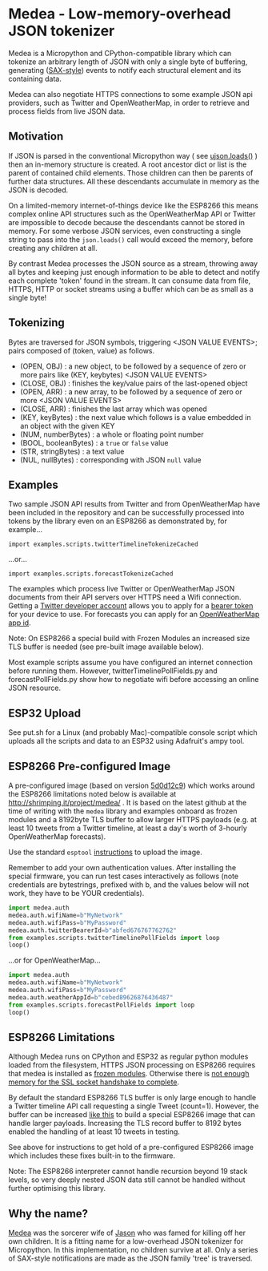 # Medea - Low-memory-overhead JSON tokenizer

Medea is a Micropython and CPython-compatible library which can tokenize an arbitrary length of JSON with only a single byte of buffering, generating ([SAX-style](https://en.wikipedia.org/wiki/Simple_API_for_XML)) events to notify each structural element and its containing data. 

Medea can also negotiate HTTPS connections to some example JSON api providers, such as Twitter and OpenWeatherMap, in order to retrieve and process fields from live JSON data.

## Motivation

If JSON is parsed in the conventional Micropython way ( see [ujson.loads()](https://docs.micropython.org/en/latest/esp8266/library/ujson.html#ujson.loads) ) then an in-memory structure is created. A root ancestor dict or list is the parent of contained child elements. Those children can then be parents of further data structures. All these descendants accumulate in memory as the JSON is decoded.

On a limited-memory internet-of-things device like the ESP8266 this means complex online API structures such as the OpenWeatherMap API or Twitter are impossible to decode because the descendants cannot be stored in memory. For some verbose JSON services, even constructing a single string to pass into the ```json.loads()``` call would exceed the memory, before creating any children at all.

By contrast Medea processes the JSON source as a stream, throwing away all bytes and keeping just enough information to be able to detect and notify each complete 'token' found in the stream.  It can consume data from file, HTTPS, HTTP or socket streams using a buffer which can be as small as a single byte!

## Tokenizing

Bytes are traversed for JSON symbols, triggering \<JSON VALUE EVENTS>; pairs composed of (token, value) as follows.
  * (OPEN, OBJ)            : a new object, to be followed by a sequence of zero or more pairs like (KEY, keybytes) \<JSON VALUE EVENTS>
  * (CLOSE, OBJ)           : finishes the key/value pairs of the last-opened object
  * (OPEN, ARR)            : a new array, to be followed by a sequence of zero or more \<JSON VALUE EVENTS>
  * (CLOSE, ARR)           : finishes the last array which was opened
  * (KEY, keyBytes)        : the next value which follows is a value embedded in an object with the given KEY
  * (NUM, numberBytes)     : a whole or floating point number
  * (BOOL, booleanBytes)   : a `true` or `false` value
  * (STR, stringBytes)     : a text value
  * (NUL, nullBytes)       : corresponding with JSON `null` value

## Examples

Two sample JSON API results from Twitter and from OpenWeatherMap have been included in the repository and can be successfully processed into tokens by the library even on an ESP8266 as demonstrated by, for example...

```
import examples.scripts.twitterTimelineTokenizeCached
```

...or...

```
import examples.scripts.forecastTokenizeCached
```

The examples which process live Twitter or OpenWeatherMap JSON documents from their API servers over HTTPS need a Wifi connection. Getting a [Twitter developer account](https://apps.twitter.com/) allows you to apply for a [bearer token](https://www.npmjs.com/package/get-twitter-bearer-token) for your device to use. For forecasts you can apply for an [OpenWeatherMap app id](https://openweathermap.org/appid). 

Note: On ESP8266 a special build with Frozen Modules an increased size TLS buffer is needed (see pre-built image available below). 

Most example scripts assume you have configured an internet connection before running them. However, twitterTimelinePollFields.py and forecastPollFields.py show how to negotiate wifi before accessing an online JSON resource. 

## ESP32 Upload

See put.sh for a Linux (and probably Mac)-compatible console script which uploads all the scripts and data to an ESP32 using Adafruit's ampy tool.


## ESP8266 Pre-configured Image

A pre-configured image (based on version [5d0d12c9](https://github.com/ShrimpingIt/medea/tree/5d0d12c9e25965c26c06c7a3d223ab4aa80f05a0)) which works around the ESP8266 limitations noted below is available at http://shrimping.it/project/medea/ . It is based on the latest github at the time of writing with the `medea` library and examples onboard as frozen modules and a 8192byte TLS buffer to allow larger HTTPS payloads (e.g. at least 10 tweets from a Twitter timeline, at least a day's worth of 3-hourly OpenWeatherMap forecasts).

Use the standard `esptool` [instructions](https://docs.micropython.org/en/latest/esp8266/esp8266/tutorial/intro.html) to upload the image.

Remember to add your own authentication values. After installing the special firmware, you can run test cases interactively as follows (note credentials are bytestrings, prefixed with b, and the values below will not work, they have to be YOUR credentials). 

```python
import medea.auth
medea.auth.wifiName=b"MyNetwork"
medea.auth.wifiPass=b"MyPassword"
medea.auth.twitterBearerId=b"abfed676767762762"
from examples.scripts.twitterTimelinePollFields import loop
loop()
```

...or for OpenWeatherMap...

```python
import medea.auth
medea.auth.wifiName=b"MyNetwork"
medea.auth.wifiPass=b"MyPassword"
medea.auth.weatherAppId=b"cebed89626876436487"
from examples.scripts.forecastPollFields import loop
loop()
```


## ESP8266 Limitations

Although Medea runs on CPython and ESP32 as regular python modules loaded from the filesystem, HTTPS JSON processing on ESP8266 requires that medea is installed as [frozen modules](http://docs.micropython.org/en/v1.9.3/unix/reference/constrained.html). Otherwise there is [not enough memory for the SSL socket handshake to complete](https://forum.micropython.org/viewtopic.php?f=2&t=4356#p25465). 

By default the standard ESP8266 TLS buffer is only large enough to handle a Twitter timeline API call requesting a single Tweet (count=1). However, the buffer can be increased [like this](https://github.com/micropython/micropython/commit/a47b8711316a4901bc81e1c46ce50de00207c47f) to build a special ESP8266 image that can handle larger payloads. Increasing the TLS record buffer to 8192 bytes enabled the handling of at least 10 tweets in testing.

See above for instructions to get hold of a pre-configured ESP8266 image which includes these fixes built-in to the firmware.

Note: The ESP8266 interpreter cannot handle recursion beyond 19 stack levels, so very deeply nested JSON data still cannot be handled without further optimising this library.


## Why the name?

[Medea](https://en.wikipedia.org/wiki/Medea) was the sorcerer wife of [Jason](https://en.wikipedia.org/wiki/Jason) who was famed for killing off her own children. It is a fitting name for a low-overhead JSON tokenizer for Micropython. In this implementation, no children survive at all. Only a series of SAX-style notifications are made as the JSON family 'tree' is traversed.
